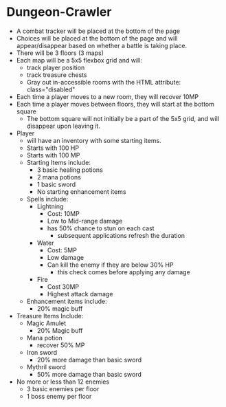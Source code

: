 # Dungeon-Crawler
- A combat tracker will be placed at the bottom of the page
- Choices will be placed at the bottom of the page and will appear/disappear based on whether a battle is taking place.
- There will be 3 floors (3 maps)
- Each map will be a 5x5 flexbox grid and will:
  - track player position
  - track treasure chests
  - Gray out in-accessible rooms with the HTML attribute: class="disabled"
- Each time a player moves to a new room, they will recover 10MP
- Each time a player moves between floors, they will start at the bottom square
  - The bottom square will not initially be a part of the 5x5 grid, and will disappear upon leaving it.
- Player
  - will have an inventory with some starting items.
  - Starts with 100 HP
  - Starts with 100 MP
  - Starting Items include:
    - 3 basic healing potions
    - 2 mana potions
    - 1 basic sword
    - No starting enhancement items
  - Spells include:
    - Lightning
      - Cost: 10MP
      - Low to Mid-range damage
      - has 50% chance to stun on each cast
        - subsequent applications refresh the duration
    - Water
      - Cost: 5MP
      - Low damage
      - Can kill the enemy if they are below 30% HP
        - this check comes before applying any damage
    - Fire
      - Cost 30MP
      - Highest attack damage
  - Enhancement items include:
    - 20% magic buff
- Treasure Items Include:
  - Magic Amulet
    - 20% Magic buff
  - Mana potion
    - recover 50% MP
  - Iron sword
    - 20% more damage than basic sword
  - Mythril sword
    - 50% more damage than basic sword
- No more or less than 12 enemies
  - 3 basic enemies per floor
  - 1 boss enemy per floor
